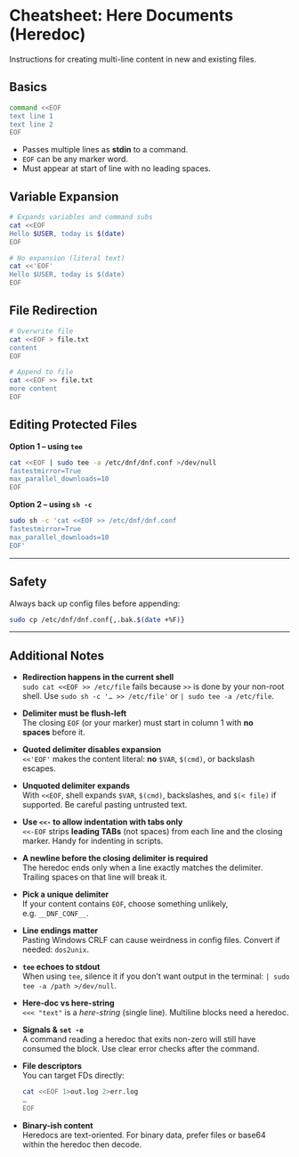 # Cheatsheet: Here Documents (Heredoc)

Instructions for creating multi-line content in new and existing files.

## Basics

```bash
command <<EOF
text line 1
text line 2
EOF
```

- Passes multiple lines as **stdin** to a command.
- `EOF` can be any marker word.
- Must appear at start of line with no leading spaces.


## Variable Expansion

```bash
# Expands variables and command subs
cat <<EOF
Hello $USER, today is $(date)
EOF

# No expansion (literal text)
cat <<'EOF'
Hello $USER, today is $(date)
EOF
```

## File Redirection

```bash
# Overwrite file
cat <<EOF > file.txt
content
EOF

# Append to file
cat <<EOF >> file.txt
more content
EOF
```

## Editing Protected Files

**Option 1 – using `tee`**

```bash
cat <<EOF | sudo tee -a /etc/dnf/dnf.conf >/dev/null
fastestmirror=True
max_parallel_downloads=10
EOF
```

**Option 2 – using `sh -c`**

```bash
sudo sh -c 'cat <<EOF >> /etc/dnf/dnf.conf
fastestmirror=True
max_parallel_downloads=10
EOF'
```

---

## Safety

Always back up config files before appending:

```bash
sudo cp /etc/dnf/dnf.conf{,.bak.$(date +%F)}
```

---

## Additional Notes

- **Redirection happens in the current shell**  
    `sudo cat <<EOF >> /etc/file` fails because `>>` is done by your non-root shell. Use `sudo sh -c '… >> /etc/file'` or `| sudo tee -a /etc/file`.
    
- **Delimiter must be flush-left**  
    The closing `EOF` (or your marker) must start in column 1 with **no spaces** before it.
    
- **Quoted delimiter disables expansion**  
    `<<'EOF'` makes the content literal: **no** `$VAR`, `$(cmd)`, or backslash escapes.
    
- **Unquoted delimiter expands**  
    With `<<EOF`, shell expands `$VAR`, `$(cmd)`, backslashes, and `$(< file)` if supported. Be careful pasting untrusted text.
    
- **Use `<<-` to allow indentation with tabs only**  
    `<<-EOF` strips **leading TABs** (not spaces) from each line and the closing marker. Handy for indenting in scripts.
    
- **A newline before the closing delimiter is required**  
    The heredoc ends only when a line exactly matches the delimiter. Trailing spaces on that line will break it.
    
- **Pick a unique delimiter**  
    If your content contains `EOF`, choose something unlikely, e.g. `__DNF_CONF__`.
    
- **Line endings matter**  
    Pasting Windows CRLF can cause weirdness in config files. Convert if needed: `dos2unix`.
    
- **`tee` echoes to stdout**  
    When using `tee`, silence it if you don’t want output in the terminal: `| sudo tee -a /path >/dev/null`.
    
- **Here-doc vs here-string**  
    `<<< "text"` is a _here-string_ (single line). Multiline blocks need a heredoc.
    
- **Signals & `set -e`**  
    A command reading a heredoc that exits non-zero will still have consumed the block. Use clear error checks after the command.
    
- **File descriptors**  
    You can target FDs directly:
    
    ```bash
    cat <<EOF 1>out.log 2>err.log
    …
    EOF
    ```
    
- **Binary-ish content**  
    Heredocs are text-oriented. For binary data, prefer files or base64 within the heredoc then decode.
